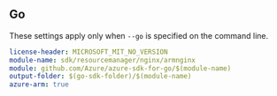 ## Go

These settings apply only when `--go` is specified on the command line.

``` yaml $(go) && $(track2)
license-header: MICROSOFT_MIT_NO_VERSION
module-name: sdk/resourcemanager/nginx/armnginx
module: github.com/Azure/azure-sdk-for-go/$(module-name)
output-folder: $(go-sdk-folder)/$(module-name)
azure-arm: true
```
